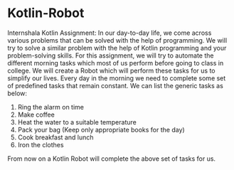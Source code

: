 # Kotlin-Robot
Internshala Kotlin Assignment:
In our day-to-day life, we come across various problems that can be solved with the help of
programming. We will try to solve a similar problem with the help of Kotlin programming and
your problem-solving skills.
For this assignment, we will try to automate the different morning tasks which most of us
perform before going to class in college. We will create a Robot which will perform these tasks
for us to simplify our lives.
Every day in the morning we need to complete some set of predefined tasks that remain
constant. We can list the generic tasks as below:
1. Ring the alarm on time
2. Make coffee
3. Heat the water to a suitable temperature
4. Pack your bag (Keep only appropriate books for the day)
5. Cook breakfast and lunch
6. Iron the clothes

From now on a Kotlin Robot will complete the above set of tasks for us.
